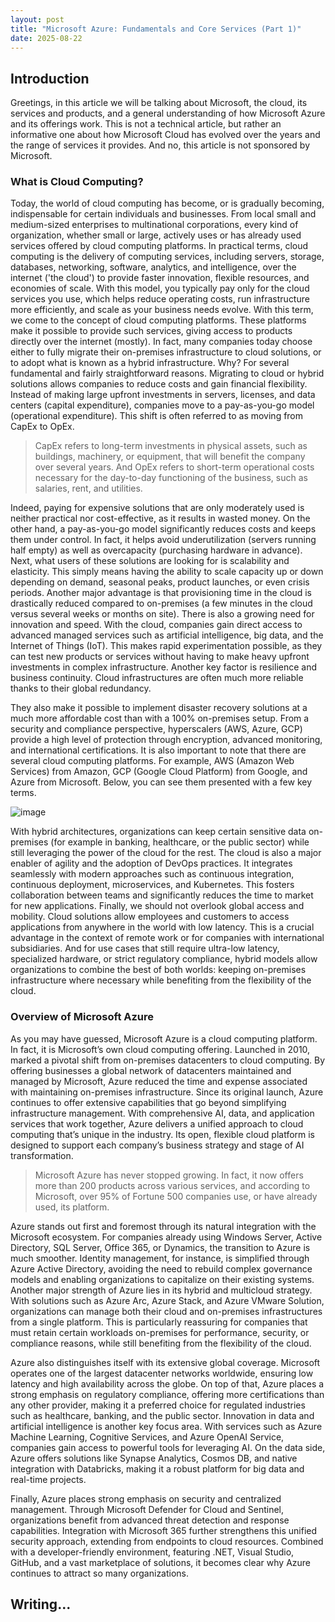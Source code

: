 ```yaml
---
layout: post
title: "Microsoft Azure: Fundamentals and Core Services (Part 1)"
date: 2025-08-22
---
```


## Introduction

Greetings, in this article we will be talking about Microsoft, the cloud, its services and products, and a general understanding of how Microsoft Azure and its offerings work. This is not a technical article, but rather an informative one about how Microsoft Cloud has evolved over the years and the range of services it provides. And no, this article is not sponsored by Microsoft.

### What is Cloud Computing?

Today, the world of cloud computing has become, or is gradually becoming, indispensable for certain individuals and businesses. From local small and medium-sized enterprises to multinational corporations, every kind of organization, whether small or large, actively uses or has already used services offered by cloud computing platforms. In practical terms, cloud computing is the delivery of computing services, including servers, storage, databases, networking, software, analytics, and intelligence, over the internet ('the cloud') to provide faster innovation, flexible resources, and economies of scale. With this model, you typically pay only for the cloud services you use, which helps reduce operating costs, run infrastructure more efficiently, and scale as your business needs evolve. With this term, we come to the concept of cloud computing platforms. These platforms make it possible to provide such services, giving access to products directly over the internet (mostly). In fact, many companies today choose either to fully migrate their on-premises infrastructure to cloud solutions, or to adopt what is known as a hybrid infrastructure. Why? For several fundamental and fairly straightforward reasons. Migrating to cloud or hybrid solutions allows companies to reduce costs and gain financial flexibility. Instead of making large upfront investments in servers, licenses, and data centers (capital expenditure), companies move to a pay-as-you-go model (operational expenditure). This shift is often referred to as moving from CapEx to OpEx.

> CapEx refers to long-term investments in physical assets, such as buildings, machinery, or equipment, that will benefit the company over several years. And OpEx refers to short-term operational costs necessary for the day-to-day functioning of the business, such as salaries, rent, and utilities.

Indeed, paying for expensive solutions that are only moderately used is neither practical nor cost-effective, as it results in wasted money. On the other hand, a pay-as-you-go model significantly reduces costs and keeps them under control. In fact, it helps avoid underutilization (servers running half empty) as well as overcapacity (purchasing hardware in advance). Next, what users of these solutions are looking for is scalability and elasticity. This simply means having the ability to scale capacity up or down depending on demand, seasonal peaks, product launches, or even crisis periods. Another major advantage is that provisioning time in the cloud is drastically reduced compared to on-premises (a few minutes in the cloud versus several weeks or months on site). There is also a growing need for innovation and speed. With the cloud, companies gain direct access to advanced managed services such as artificial intelligence, big data, and the Internet of Things (IoT). This makes rapid experimentation possible, as they can test new products or services without having to make heavy upfront investments in complex infrastructure. Another key factor is resilience and business continuity. Cloud infrastructures are often much more reliable thanks to their global redundancy. 

They also make it possible to implement disaster recovery solutions at a much more affordable cost than with a 100% on-premises setup. From a security and compliance perspective, hyperscalers (AWS, Azure, GCP) provide a high level of protection through encryption, advanced monitoring, and international certifications. It is also important to note that there are several cloud computing platforms. For example, AWS (Amazon Web Services) from Amazon, GCP (Google Cloud Platform) from Google, and Azure from Microsoft. Below, you can see them presented with a few key terms.

![image](https://www.orangemantra.com/blog/wp-content/uploads/2022/12/MicrosoftTeams-image-min.png)

With hybrid architectures, organizations can keep certain sensitive data on-premises (for example in banking, healthcare, or the public sector) while still leveraging the power of the cloud for the rest. The cloud is also a major enabler of agility and the adoption of DevOps practices. It integrates seamlessly with modern approaches such as continuous integration, continuous deployment, microservices, and Kubernetes. This fosters collaboration between teams and significantly reduces the time to market for new applications. Finally, we should not overlook global access and mobility. Cloud solutions allow employees and customers to access applications from anywhere in the world with low latency. This is a crucial advantage in the context of remote work or for companies with international subsidiaries. And for use cases that still require ultra-low latency, specialized hardware, or strict regulatory compliance, hybrid models allow organizations to combine the best of both worlds: keeping on-premises infrastructure where necessary while benefiting from the flexibility of the cloud.

### Overview of Microsoft Azure

As you may have guessed, Microsoft Azure is a cloud computing platform. In fact, it is Microsoft’s own cloud computing offering. Launched in 2010, marked a pivotal shift from on-premises datacenters to cloud computing. By offering businesses a global network of datacenters maintained and managed by Microsoft, Azure reduced the time and expense associated with maintaining on-premises infrastructure. Since its original launch, Azure continues to offer extensive capabilities that go beyond simplifying infrastructure management. With comprehensive AI, data, and application services that work together, Azure delivers a unified approach to cloud computing that’s unique in the industry. Its open, flexible cloud platform is designed to support each company’s business strategy and stage of AI transformation.

> Microsoft Azure has never stopped growing. In fact, it now offers more than 200 products across various services, and according to Microsoft, over 95% of Fortune 500 companies use, or have already used, its platform.

Azure stands out first and foremost through its natural integration with the Microsoft ecosystem. For companies already using Windows Server, Active Directory, SQL Server, Office 365, or Dynamics, the transition to Azure is much smoother. Identity management, for instance, is simplified through Azure Active Directory, avoiding the need to rebuild complex governance models and enabling organizations to capitalize on their existing systems. Another major strength of Azure lies in its hybrid and multicloud strategy. With solutions such as Azure Arc, Azure Stack, and Azure VMware Solution, organizations can manage both their cloud and on-premises infrastructures from a single platform. This is particularly reassuring for companies that must retain certain workloads on-premises for performance, security, or compliance reasons, while still benefiting from the flexibility of the cloud.

Azure also distinguishes itself with its extensive global coverage. Microsoft operates one of the largest datacenter networks worldwide, ensuring low latency and high availability across the globe. On top of that, Azure places a strong emphasis on regulatory compliance, offering more certifications than any other provider, making it a preferred choice for regulated industries such as healthcare, banking, and the public sector. Innovation in data and artificial intelligence is another key focus area. With services such as Azure Machine Learning, Cognitive Services, and Azure OpenAI Service, companies gain access to powerful tools for leveraging AI. On the data side, Azure offers solutions like Synapse Analytics, Cosmos DB, and native integration with Databricks, making it a robust platform for big data and real-time projects.

Finally, Azure places strong emphasis on security and centralized management. Through Microsoft Defender for Cloud and Sentinel, organizations benefit from advanced threat detection and response capabilities. Integration with Microsoft 365 further strengthens this unified security approach, extending from endpoints to cloud resources. Combined with a developer-friendly environment, featuring .NET, Visual Studio, GitHub, and a vast marketplace of solutions, it becomes clear why Azure continues to attract so many organizations.

## Writing...
